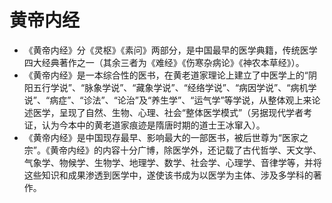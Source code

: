 # 黄帝内经
- 《黄帝内经》分《灵枢》《素问》两部分，是中国最早的医学典籍，传统医学四大经典著作之一（其余三者为《难经》《伤寒杂病论》《神农本草经》）。
- 《黄帝内经》是一本综合性的医书，在黄老道家理论上建立了中医学上的“阴阳五行学说”、“脉象学说”、“藏象学说”、“经络学说”、“病因学说”、“病机学说”、“病症”、“诊法”、“论治”及“养生学”、“运气学”等学说，从整体观上来论述医学，呈现了自然、生物、心理、社会“整体医学模式”（另据现代学者考证，认为今本中的黄老道家痕迹是隋唐时期的道士王冰窜入）。
- 《黄帝内经》是中国现存最早、影响最大的一部医书，被后世尊为“医家之宗”。《黄帝内经》的内容十分广博，除医学外，还记载了古代哲学、天文学、气象学、物候学、生物学、地理学、数学、社会学、心理学、音律学等，并将这些知识和成果渗透到医学中，遂使该书成为以医学为主体、涉及多学科的著作。
